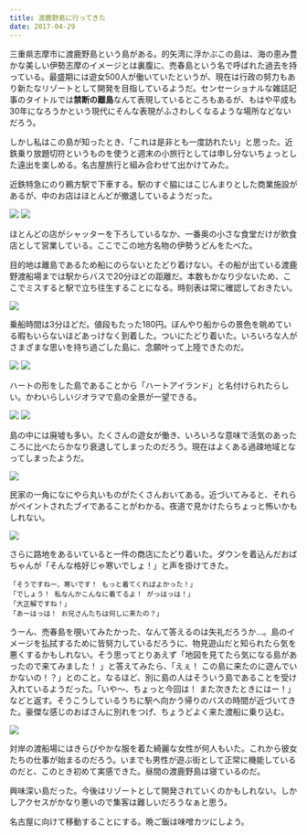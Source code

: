```yaml
---
title: 渡鹿野島に行ってきた
date: 2017-04-29
---
```


三重県志摩市に渡鹿野島という島がある。的矢湾に浮かぶこの島は、海の恵み豊かな美しい伊勢志摩のイメージとは裏腹に、売春島という名で呼ばれた過去を持っている。最盛期には遊女500人が働いていたというが、現在は行政の努力もあり新たなリゾートとして開発を目指しているようだ。センセーショナルな雑誌記事のタイトルでは**禁断の離島**なんて表現しているところもあるが、もはや平成も30年になろうかという現代にそんな表現がふさわしくなるような場所などないだろう。

しかし私はこの島が知ったとき、「これは是非とも一度訪れたい」と思った。近鉄乗り放題切符というものを使うと週末の小旅行としては申し分ないちょっとした遠出を楽しめる。名古屋旅行と組み合わせて出かけてみた。

近鉄特急にのり鵜方駅で下車する。駅のすぐ脇にはこじんまりとした商業施設があるが、中のお店はほとんどが撤退しているようだった。

![](https://img.xar.sh/33678822894_437d5fdfc5_h.jpg)
![](https://img.xar.sh/33678823564_ae56a3563c_h.jpg)

ほとんどの店がシャッターを下ろしているなか、一番奥の小さな食堂だけが飲食店として営業している。ここでこの地方名物の伊勢うどんをたべた。

目的地は離島であるため船にのらないとたどり着けない。その船が出ている渡鹿野渡船場までは駅からバスで20分ほどの距離だ。本数もかなり少ないため、ここでミスすると駅で立ち往生することになる。時刻表は常に確認しておきたい。

![](https://img.xar.sh/34391214901_6aab393a6e_h.jpg)

乗船時間は3分ほどだ。値段もたった180円。ぼんやり船からの景色を眺めている暇もいらないほどあっけなく到着した。ついにたどり着いた。いろいろな人がさまざまな思いを持ち過ごした島に、念願叶って上陸できたのだ。

![](https://img.xar.sh/33678825744_ce8547f1d0_h.jpg)
![](https://img.xar.sh/34391225161_b83b58854b_h.jpg)

ハートの形をした島であることから「ハートアイランド」と名付けられたらしい。かわいらしいジオラマで島の全景が一望できる。

![](https://img.xar.sh/34360631452_859b97d45d_h.jpg)
![](https://img.xar.sh/34360631252_9d4c7e5933_h.jpg)

島の中には廃墟も多い。たくさんの遊女が働き、いろいろな意味で活気のあったころに比べたらかなり衰退してしまったのだろう。現在はよくある過疎地域となってしまったようだ。

![](https://img.xar.sh/34360631802_5749d09bfc_h.jpg)

民家の一角になにやら丸いものがたくさんおいてある。近づいてみると、それらがペイントされたブイであることがわかる。夜道で見かけたらちょっと怖いかもしれない。

![](https://img.xar.sh/34360631622_821abcfa1f_h.jpg)

さらに路地をあるいていると一件の商店にたどり着いた。ダウンを着込んだおばちゃんが「そんな格好じゃ寒いでしょ！」と声を掛けてきた。

```
「そうですねー、寒いです！ もっと着てくればよかった！」
「でしょう！ 私なんかこんなに着てるよ！ がっはっは！」
「大正解ですね！」
「あーはっは！ お兄さんたちは何しに来たの？」
```

うーん、売春島を覗いてみたかった、なんて答えるのは失礼だろうか…。島のイメージを払拭するために皆努力しているだろうに、物見遊山だと知られたら気を悪くするかもしれない。そう思ってとりあえず「地図を見てたら気になる島があったので来てみました！ 」と答えてみたら、「えぇ！ この島に来たのに遊んでいかないの！？」とのこと。なるほど、別に島の人はそういう島であることを受け入れているようだった。「いや〜、ちょっと今回は！ また次きたときにはー！」などと返す。そうこうしているうちに駅へ向かう帰りのバスの時間が近づいてきた。豪傑な感じのおばさんに別れをつげ、ちょうどよく来た渡船に乗り込む。

![](https://img.xar.sh/33678816914_a9def541c3_h.jpg)

対岸の渡船場にはきらびやかな服を着た綺麗な女性が何人もいた。これから彼女たちの仕事が始まるのだろう。いまでも男性が遊ぶ街として正常に機能しているのだと、このとき初めて実感できた。昼間の渡鹿野島は寝ているのだ。

興味深い島だった。今後はリゾートとして開発されていくのかもしれない。しかしアクセスがかなり悪いので集客は難しいだろうなぁと思う。

名古屋に向けて移動することにする。晩ご飯は味噌カツにしよう。
